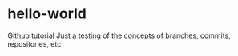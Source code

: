 # hello-world
Github tutorial
Just a testing of the concepts of branches, commits, repositories, etc
